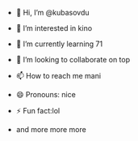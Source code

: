 - 👋 Hi, I’m @kubasovdu
- 👀 I’m interested in kino
- 🌱 I’m currently learning 71
- 💞️ I’m looking to collaborate on top
- 📫 How to reach me mani
- 😄 Pronouns: nice
- ⚡ Fun fact:lol

- and more more more

<!---
kubasovdu/kubasovdu is a ✨ special ✨ repository because its `README.md` (this file) appears on your GitHub profile.
You can click the Preview link to take a look at your changes.
--->
